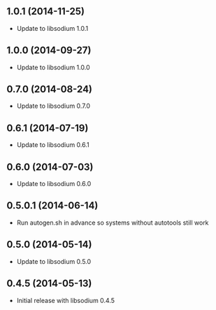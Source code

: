 1.0.1 (2014-11-25)
------------------
* Update to libsodium 1.0.1

1.0.0 (2014-09-27)
------------------
* Update to libsodium 1.0.0

0.7.0 (2014-08-24)
------------------
* Update to libsodium 0.7.0

0.6.1 (2014-07-19)
------------------
* Update to libsodium 0.6.1

0.6.0 (2014-07-03)
------------------
* Update to libsodium 0.6.0

0.5.0.1 (2014-06-14)
--------------------
* Run autogen.sh in advance so systems without autotools still work

0.5.0 (2014-05-14)
------------------
* Update to libsodium 0.5.0

0.4.5 (2014-05-13)
------------------
* Initial release with libsodium 0.4.5
